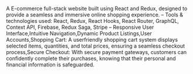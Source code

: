 A E-commerce full-stack website built using React and Redux, designed to provide a seamless and immersive online shopping experience.
– Tools & technologies used: React, Redux, React Hooks, React Router, GraphQL, Context API, Firebase, Redux
Saga, Stripe
– Responsive User Interface,Intuitive Navigation,Dynamic Product Listings,User Accounts,Shopping Cart: A userfriendly
shopping cart system displays selected items, quantities, and total prices, ensuring a seamless checkout
process,Secure Checkout: With secure payment gateways, customers can confidently complete their purchases,
knowing that their personal and financial information is safeguarded.
